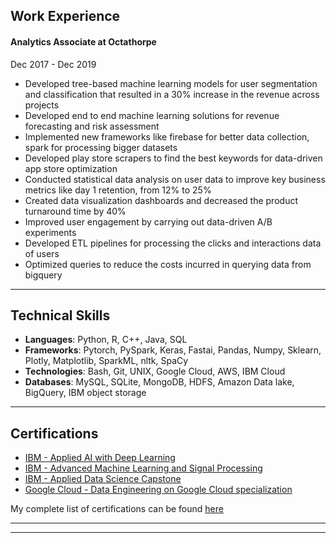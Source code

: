 ## Work Experience 
#### Analytics Associate at Octathorpe
Dec 2017 - Dec 2019
- Developed tree-based machine learning models for user segmentation and classification that resulted in a 30% increase in the revenue across projects
- Developed end to end machine learning solutions for revenue forecasting and risk assessment
- Implemented new frameworks like firebase for better data collection, spark for processing bigger datasets
- Developed play store scrapers to find the best keywords for data-driven app store optimization
- Conducted statistical data analysis on user data to improve key business metrics like day 1 retention, from 12% to 25%
- Created data visualization dashboards and decreased the product turnaround time by 40%
- Improved user engagement by carrying out data-driven A/B experiments
- Developed ETL pipelines for processing the clicks and interactions data of users
- Optimized queries to reduce the costs incurred in querying data from bigquery


---
## Technical Skills
- **Languages**: Python, R, C++, Java, SQL
- **Frameworks**: Pytorch, PySpark, Keras, Fastai, Pandas, Numpy, Sklearn, Plotly, Matplotlib, SparkML, nltk, SpaCy
- **Technologies**: Bash, Git, UNIX, Google Cloud, AWS, IBM Cloud
- **Databases**: MySQL, SQLite, MongoDB, HDFS, Amazon Data lake, BigQuery, IBM object storage
  
---
## Certifications

- [IBM - Applied AI with Deep Learning](https://www.youracclaim.com/badges/a776be3a-99b4-44f5-b343-53edf3adc021)
- [IBM - Advanced Machine Learning and Signal Processing](https://www.youracclaim.com/badges/fcf4c1fa-85f1-4640-9c45-f6ed849acb00)
- [IBM - Applied Data Science Capstone](https://www.youracclaim.com/badges/25608eae-5bef-4381-84b1-d5c101d129c0/public_url)
- [Google Cloud - Data Engineering on Google Cloud specialization](https://www.coursera.org/account/accomplishments/specialization/certificate/TT5RGYBZUGU2?utm_medium=certificate&utm_source=link&utm_campaign=copybutton_certificate)

My complete list of certifications can be found [here](./certifications.md)

---




---

